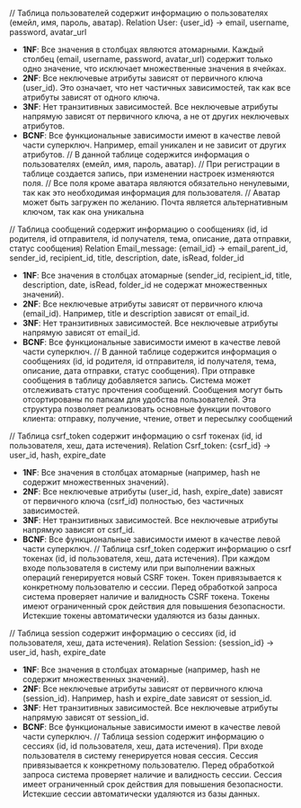 // Таблица пользователей содержит информацию о пользователях (емейл, имя, пароль, аватар).
Relation User:
{user_id} -> email, username, password, avatar_url
- **1NF**: Все значения в столбцах являются атомарными. Каждый столбец (email, username, password, avatar_url) содержит только одно значение, что исключает множественные значения в ячейках.
- **2NF**: Все неключевые атрибуты зависят от первичного ключа (user_id). Это означает, что нет частичных зависимостей, так как все атрибуты зависят от одного ключа.
- **3NF**: Нет транзитивных зависимостей. Все неключевые атрибуты напрямую зависят от первичного ключа, а не от других неключевых атрибутов.
- **BCNF**: Все функциональные зависимости имеют в качестве левой части суперключ. Например, email уникален и не зависит от других атрибутов.
// В данной таблице содержится информация о пользователях (емейл, имя, пароль, аватар).
// При регистрации в таблице создается запись, при изменении настроек изменяются поля.
// Все поля кроме аватара являются обязательно ненулевыми, так как это необходимая информация для пользователя.
// Аватар может быть загружен по желанию. Почта является альтернативным ключом, так как она уникальна

// Таблица сообщений содержит информацию о сообщениях (id, id родителя, id отправителя, id получателя, тема, описание, дата отправки, статус сообщения)
Relation Email_message:
{email_id} -> email_parent_id, sender_id, recipient_id, title, description, date, isRead, folder_id
- **1NF**: Все значения в столбцах атомарные (sender_id, recipient_id, title, description, date, isRead, folder_id не содержат множественных значений).
- **2NF**: Все неключевые атрибуты зависят от первичного ключа (email_id). Например, title и description зависят от email_id.
- **3NF**: Нет транзитивных зависимостей. Все неключевые атрибуты напрямую зависят от email_id.
- **BCNF**: Все функциональные зависимости имеют в качестве левой части суперключ.
// В данной таблице содержится информация о сообщениях (id, id родителя, id отправителя, id получателя, тема, описание, дата отправки, статус сообщения). При отправке сообщения в таблицу добавляется запись. Система может отслеживать статус прочтения сообщений. Сообщения могут быть отсортированы по папкам для удобства пользователей. Эта структура позволяет реализовать основные функции почтового клиента: отправку, получение, чтение, ответ и пересылку сообщений

// Таблица csrf_token содержит информацию о csrf токенах (id, id пользователя, хеш, дата истечения).
Relation Csrf_token:
{csrf_id} -> user_id, hash, expire_date
- **1NF**: Все значения в столбцах атомарные (например, hash не содержит множественных значений).
- **2NF**: Все неключевые атрибуты (user_id, hash, expire_date) зависят от первичного ключа (csrf_id) полностью, без частичных зависимостей.
- **3NF**: Нет транзитивных зависимостей. Все неключевые атрибуты напрямую зависят от csrf_id.
- **BCNF**: Все функциональные зависимости имеют в качестве левой части суперключ.
// Таблица csrf_token содержит информацию о csrf токенах (id, id пользователя, хеш, дата истечения). При каждом входе пользователя в систему или при выполнении важных операций генерируется новый CSRF токен. Токен привязывается к конкретному пользователю и сессии. Перед обработкой запроса система проверяет наличие и валидность CSRF токена. Токены имеют ограниченный срок действия для повышения безопасности. Истекшие токены автоматически удаляются из базы данных.

// Таблица session содержит информацию о сессиях (id, id пользователя, хеш, дата истечения).
Relation Session:
{session_id} -> user_id, hash, expire_date
- **1NF**: Все значения в столбцах атомарные (например, hash не содержит множественных значений).
- **2NF**: Все неключевые атрибуты зависят от первичного ключа (session_id). Например, hash и expire_date зависят от session_id.
- **3NF**: Нет транзитивных зависимостей. Все неключевые атрибуты напрямую зависят от session_id.
- **BCNF**: Все функциональные зависимости имеют в качестве левой части суперключ.
// Таблица session содержит информацию о сессиях (id, id пользователя, хеш, дата истечения). При входе пользователя в систему генерируется новая сессия. Сессия привязывается к конкретному пользователю. Перед обработкой запроса система проверяет наличие и валидность сессии. Сессия имеет ограниченный срок действия для повышения безопасности. Истекшие сессии автоматически удаляются из базы данных.
